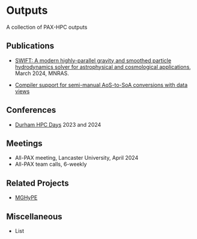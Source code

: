 # Outputs

A collection of PAX-HPC outputs

## Publications

- [SWIFT: A modern highly-parallel gravity and smoothed particle hydrodynamics solver for astrophysical and cosmological applications](https://arxiv.org/abs/2305.13380), March 2024, MNRAS.

- [Compiler support for semi-manual AoS-to-SoA conversions with data views](https://arxiv.org/abs/2405.12507)

## Conferences

- [Durham HPC Days](https://scicomp.webspace.durham.ac.uk/events/code_performance_series/durham-hpc-days-2024/) 2023 and 2024

## Meetings

- All-PAX meeting, Lancaster University, April 2024
- All-PAX team calls, 6-weekly

## Related Projects

- [MGHyPE](https://gow.epsrc.ukri.org/NGBOViewGrant.aspx?GrantRef=EP/X019497/1)

## Miscellaneous

- List

